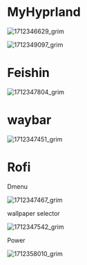 # MyHyprland 


![1712346629_grim](https://github.com/DHDcc/MyHyprland/assets/146121644/026252c2-88cd-4a56-a18c-032b5f670f92)

![1712349097_grim](https://github.com/DHDcc/MyHyprland/assets/146121644/3985a0ab-00e0-4868-baea-529a83feeca4)


# Feishin 

![1712347804_grim](https://github.com/DHDcc/MyHyprland/assets/146121644/d84a2cc1-7ee8-454f-b86e-3688419fb118)


# waybar

![1712347451_grim](https://github.com/DHDcc/MyHyprland/assets/146121644/8d3e2e0b-328d-417b-b97c-7eb216222774)


# Rofi

Dmenu

![1712347467_grim](https://github.com/DHDcc/MyHyprland/assets/146121644/7bdfb293-e26c-4553-ae5b-e17f31ac2591)

wallpaper selector

![1712347542_grim](https://github.com/DHDcc/MyHyprland/assets/146121644/75ae9fad-ecf4-4afa-b66e-0689891c01f4)


Power

![1712358010_grim](https://github.com/DHDcc/MyHyprland/assets/146121644/9d038021-3a2a-472d-8beb-be7c5b7b93bb)




